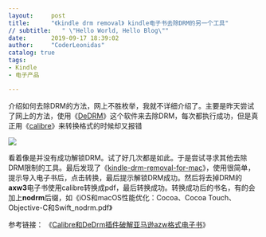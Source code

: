 ```yaml
---
layout:     post
title:      "《kindle drm removal》 kindle电子书去除DRM的另一个工具"
// subtitle:   " \"Hello World, Hello Blog\""
date:       2019-09-17 18:39:02
author:     "CoderLeonidas"
catalog: true
tags:
- Kindle
- 电子产品

---
```

介绍如何去除DRM的方法，网上不胜枚举，我就不详细介绍了。主要是昨天尝试了网上的方法，使用《[DeDRM]([https://github.com/apprenticeharper/DeDRM_tools/releases/tag/v6.5.5](https://github.com/apprenticeharper/DeDRM_tools/releases/tag/v6.5.5)
)》这个软件来去除DRM，每次都执行成功，但是真正用《[calibre]([http://calibre-ebook.com/download](http://calibre-ebook.com/download)
)》来转换格式的时候却又报错


![](https://tva1.sinaimg.cn/large/006y8mN6gy1g72pbnyehzj30nm0d0q5i.jpg)

看着像是并没有成功解锁DRM。试了好几次都是如此。于是尝试寻求其他去除DRM限制的工具。最后发现了《[kindle-drm-removal-for-mac](https://mac-kindle-drm-removal.en.softonic.com/mac)》，使用很简单，提示导入电子书后，点击转换，最后提示解锁DRM成功。然后将去掉DRM的**axw3**电子书使用calibre转换成pdf，最后转换成功。转换成功后的书名，有的会加上**nodrm**后缀，如《iOS和macOS性能优化：Cocoa、Cocoa Touch、Objective-C和Swift_nodrm.pdf》

参考链接：
《[Calibre和DeDrm插件破解亚马逊azw格式电子书](https://www.jianshu.com/p/7e2bfacaba37)》
